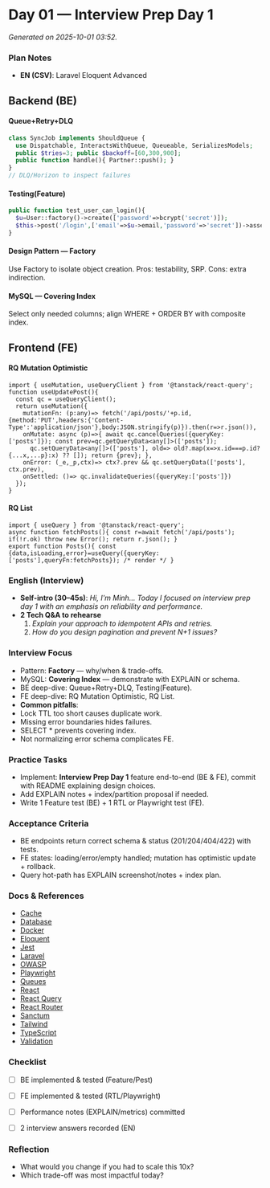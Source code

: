 # Day 01 — Interview Prep Day 1

_Generated on 2025-10-01 03:52._

### Plan Notes
- **EN (CSV)**: Laravel Eloquent Advanced

## Backend (BE)

#### Queue+Retry+DLQ
```php
class SyncJob implements ShouldQueue {
  use Dispatchable, InteractsWithQueue, Queueable, SerializesModels;
  public $tries=3; public $backoff=[60,300,900];
  public function handle(){ Partner::push(); }
}
// DLQ/Horizon to inspect failures
```

#### Testing(Feature)
```php
public function test_user_can_login(){
  $u=User::factory()->create(['password'=>bcrypt('secret')]);
  $this->post('/login',['email'=>$u->email,'password'=>'secret'])->assertRedirect('/dashboard');
}
```

#### Design Pattern — Factory
Use Factory to isolate object creation.
Pros: testability, SRP. Cons: extra indirection.

#### MySQL — Covering Index
Select only needed columns; align WHERE + ORDER BY with composite index.

## Frontend (FE)

#### RQ Mutation Optimistic
```tsx
import { useMutation, useQueryClient } from '@tanstack/react-query';
function useUpdatePost(){
  const qc = useQueryClient();
  return useMutation({
    mutationFn: (p:any)=> fetch('/api/posts/'+p.id,{method:'PUT',headers:{'Content-Type':'application/json'},body:JSON.stringify(p)}).then(r=>r.json()),
    onMutate: async (p)=>{ await qc.cancelQueries({queryKey:['posts']}); const prev=qc.getQueryData<any[]>(['posts']);
      qc.setQueryData<any[]>(['posts'], old=> old?.map(x=>x.id===p.id?{...x,...p}:x) ?? []); return {prev}; },
    onError: (_e,_p,ctx)=> ctx?.prev && qc.setQueryData(['posts'], ctx.prev),
    onSettled: ()=> qc.invalidateQueries({queryKey:['posts']})
  });
}
```

#### RQ List
```tsx
import { useQuery } from '@tanstack/react-query';
async function fetchPosts(){ const r=await fetch('/api/posts'); if(!r.ok) throw new Error(); return r.json(); }
export function Posts(){ const {data,isLoading,error}=useQuery({queryKey:['posts'],queryFn:fetchPosts}); /* render */ }
```

### English (Interview)
- **Self-intro (30–45s)**: *Hi, I'm Minh… Today I focused on interview prep day 1 with an emphasis on reliability and performance.*
- **2 Tech Q&A to rehearse**
  1) *Explain your approach to idempotent APIs and retries.*
  2) *How do you design pagination and prevent N+1 issues?*


### Interview Focus
- Pattern: **Factory** — why/when & trade-offs.
- MySQL: **Covering Index** — demonstrate with EXPLAIN or schema.
- BE deep-dive: Queue+Retry+DLQ, Testing(Feature).
- FE deep-dive: RQ Mutation Optimistic, RQ List.
- **Common pitfalls**:
- Lock TTL too short causes duplicate work.
- Missing error boundaries hides failures.
- SELECT * prevents covering index.
- Not normalizing error schema complicates FE.


### Practice Tasks
- Implement: **Interview Prep Day 1** feature end-to-end (BE & FE), commit with README explaining design choices.
- Add EXPLAIN notes + index/partition proposal if needed.
- Write 1 Feature test (BE) + 1 RTL or Playwright test (FE).


### Acceptance Criteria
- BE endpoints return correct schema & status (201/204/404/422) with tests.
- FE states: loading/error/empty handled; mutation has optimistic update + rollback.
- Query hot-path has EXPLAIN screenshot/notes + index plan.


### Docs & References
- [Cache](https://laravel.com/docs/cache)
- [Database](https://dev.mysql.com/doc/)
- [Docker](https://docs.docker.com/)
- [Eloquent](https://laravel.com/docs/eloquent)
- [Jest](https://jestjs.io/docs/getting-started)
- [Laravel](https://laravel.com/docs)
- [OWASP](https://owasp.org/www-project-top-ten/)
- [Playwright](https://playwright.dev/docs/intro)
- [Queues](https://laravel.com/docs/queues)
- [React](https://react.dev/learn)
- [React Query](https://tanstack.com/query/latest)
- [React Router](https://reactrouter.com/en/main)
- [Sanctum](https://laravel.com/docs/sanctum)
- [Tailwind](https://tailwindcss.com/docs)
- [TypeScript](https://www.typescriptlang.org/docs/)
- [Validation](https://laravel.com/docs/validation)

### Checklist
- [ ] BE implemented & tested (Feature/Pest)
- [ ] FE implemented & tested (RTL/Playwright)
- [ ] Performance notes (EXPLAIN/metrics) committed
- [ ] 2 interview answers recorded (EN)


### Reflection
- What would you change if you had to scale this 10x?
- Which trade-off was most impactful today?